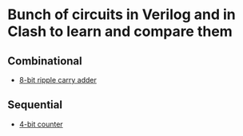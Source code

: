 # Bunch of circuits in Verilog and in Clash to learn and compare them

## Combinational
- [8-bit ripple carry adder](https://github.com/Bipinoli/VeriClash/tree/main/combinational/EightBitAdder)
## Sequential
- [4-bit counter](https://github.com/Bipinoli/VeriClash/tree/main/sequential/FourBitCounter)



